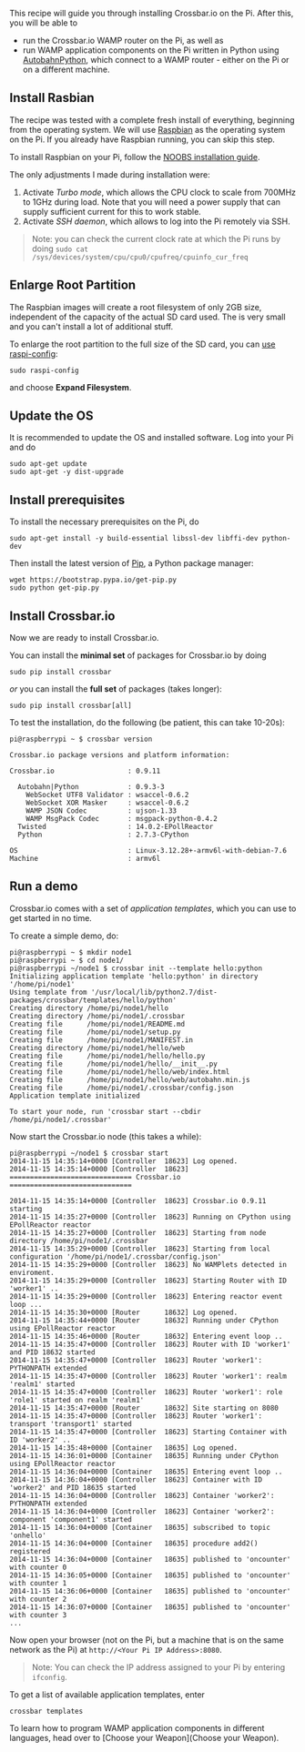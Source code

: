 This recipe will guide you through installing Crossbar.io on the Pi. After this, you will be able to

* run the Crossbar.io WAMP router on the Pi, as well as
* run WAMP application components on the Pi written in Python using [AutobahnPython](http://autobahn.ws/python/), which connect to a WAMP router - either on the Pi or on a different machine.

## Install Rasbian

The recipe was tested with a complete fresh install of everything, beginning from the operating system. We will use [Raspbian]() as the operating system on the Pi. If you already have Raspbian running, you can skip this step.

To install Raspbian on your Pi, follow the [NOOBS installation guide](http://www.raspberrypi.org/help/noobs-setup/).

The only adjustments I made during installation were:

1. Activate *Turbo mode*, which allows the CPU clock to scale from 700MHz to 1GHz during load. Note that you will need a power supply that can supply sufficient current for this to work stable.
2. Activate *SSH daemon*, which allows to log into the Pi remotely via SSH.

> Note: you can check the current clock rate at which the Pi runs by doing `sudo cat /sys/devices/system/cpu/cpu0/cpufreq/cpuinfo_cur_freq`


## Enlarge Root Partition

The Raspbian images will create a root filesystem of only 2GB size, independent of the capacity of the actual SD card used. The is very small and you can't install a lot of additional stuff.

To enlarge the root partition to the full size of the SD card, you can [use raspi-config](http://elinux.org/RPi_raspi-config#expand_rootfs_-_Expand_root_partition_to_fill_SD_card):

```console
sudo raspi-config
```

and choose **Expand Filesystem**.


## Update the OS

It is recommended to update the OS and installed software. Log into your Pi and do

```
sudo apt-get update
sudo apt-get -y dist-upgrade
```

## Install prerequisites

To install the necessary prerequisites on the Pi, do

```
sudo apt-get install -y build-essential libssl-dev libffi-dev python-dev
```

Then install the latest version of [Pip](https://pip.pypa.io/en/latest/), a Python package manager:

```
wget https://bootstrap.pypa.io/get-pip.py
sudo python get-pip.py
```

## Install Crossbar.io

Now we are ready to install Crossbar.io.

You can install the **minimal set** of packages for Crossbar.io by doing

```
sudo pip install crossbar
```

*or* you can install the **full set** of packages (takes longer):

```
sudo pip install crossbar[all]
```

To test the installation, do the following (be patient, this can take 10-20s):

```console
pi@raspberrypi ~ $ crossbar version

Crossbar.io package versions and platform information:

Crossbar.io                  : 0.9.11

  Autobahn|Python            : 0.9.3-3
    WebSocket UTF8 Validator : wsaccel-0.6.2
    WebSocket XOR Masker     : wsaccel-0.6.2
    WAMP JSON Codec          : ujson-1.33
    WAMP MsgPack Codec       : msgpack-python-0.4.2
  Twisted                    : 14.0.2-EPollReactor
  Python                     : 2.7.3-CPython

OS                           : Linux-3.12.28+-armv6l-with-debian-7.6
Machine                      : armv6l
```

## Run a demo

Crossbar.io comes with a set of *application templates*, which you can use to get started in no time.

To create a simple demo, do:

```console
pi@raspberrypi ~ $ mkdir node1
pi@raspberrypi ~ $ cd node1/
pi@raspberrypi ~/node1 $ crossbar init --template hello:python
Initializing application template 'hello:python' in directory '/home/pi/node1'
Using template from '/usr/local/lib/python2.7/dist-packages/crossbar/templates/hello/python'
Creating directory /home/pi/node1/hello
Creating directory /home/pi/node1/.crossbar
Creating file      /home/pi/node1/README.md
Creating file      /home/pi/node1/setup.py
Creating file      /home/pi/node1/MANIFEST.in
Creating directory /home/pi/node1/hello/web
Creating file      /home/pi/node1/hello/hello.py
Creating file      /home/pi/node1/hello/__init__.py
Creating file      /home/pi/node1/hello/web/index.html
Creating file      /home/pi/node1/hello/web/autobahn.min.js
Creating file      /home/pi/node1/.crossbar/config.json
Application template initialized

To start your node, run 'crossbar start --cbdir /home/pi/node1/.crossbar'
```

Now start the Crossbar.io node (this takes a while):

```console
pi@raspberrypi ~/node1 $ crossbar start
2014-11-15 14:35:14+0000 [Controller  18623] Log opened.
2014-11-15 14:35:14+0000 [Controller  18623] ============================== Crossbar.io ==============================

2014-11-15 14:35:14+0000 [Controller  18623] Crossbar.io 0.9.11 starting
2014-11-15 14:35:27+0000 [Controller  18623] Running on CPython using EPollReactor reactor
2014-11-15 14:35:27+0000 [Controller  18623] Starting from node directory /home/pi/node1/.crossbar
2014-11-15 14:35:29+0000 [Controller  18623] Starting from local configuration '/home/pi/node1/.crossbar/config.json'
2014-11-15 14:35:29+0000 [Controller  18623] No WAMPlets detected in enviroment.
2014-11-15 14:35:29+0000 [Controller  18623] Starting Router with ID 'worker1' ..
2014-11-15 14:35:29+0000 [Controller  18623] Entering reactor event loop ...
2014-11-15 14:35:30+0000 [Router      18632] Log opened.
2014-11-15 14:35:44+0000 [Router      18632] Running under CPython using EPollReactor reactor
2014-11-15 14:35:46+0000 [Router      18632] Entering event loop ..
2014-11-15 14:35:47+0000 [Controller  18623] Router with ID 'worker1' and PID 18632 started
2014-11-15 14:35:47+0000 [Controller  18623] Router 'worker1': PYTHONPATH extended
2014-11-15 14:35:47+0000 [Controller  18623] Router 'worker1': realm 'realm1' started
2014-11-15 14:35:47+0000 [Controller  18623] Router 'worker1': role 'role1' started on realm 'realm1'
2014-11-15 14:35:47+0000 [Router      18632] Site starting on 8080
2014-11-15 14:35:47+0000 [Controller  18623] Router 'worker1': transport 'transport1' started
2014-11-15 14:35:47+0000 [Controller  18623] Starting Container with ID 'worker2' ..
2014-11-15 14:35:48+0000 [Container   18635] Log opened.
2014-11-15 14:36:01+0000 [Container   18635] Running under CPython using EPollReactor reactor
2014-11-15 14:36:04+0000 [Container   18635] Entering event loop ..
2014-11-15 14:36:04+0000 [Controller  18623] Container with ID 'worker2' and PID 18635 started
2014-11-15 14:36:04+0000 [Controller  18623] Container 'worker2': PYTHONPATH extended
2014-11-15 14:36:04+0000 [Controller  18623] Container 'worker2': component 'component1' started
2014-11-15 14:36:04+0000 [Container   18635] subscribed to topic 'onhello'
2014-11-15 14:36:04+0000 [Container   18635] procedure add2() registered
2014-11-15 14:36:04+0000 [Container   18635] published to 'oncounter' with counter 0
2014-11-15 14:36:05+0000 [Container   18635] published to 'oncounter' with counter 1
2014-11-15 14:36:06+0000 [Container   18635] published to 'oncounter' with counter 2
2014-11-15 14:36:07+0000 [Container   18635] published to 'oncounter' with counter 3
...
```

Now open your browser (not on the Pi, but a machine that is on the same network as the Pi) at `http://<Your Pi IP Address>:8080`.

> Note: You can check the IP address assigned to your Pi by entering `ifconfig`.

To get a list of available application templates, enter

```
crossbar templates
```

To learn how to program WAMP application components in different languages, head over to [Choose your Weapon](Choose your Weapon).